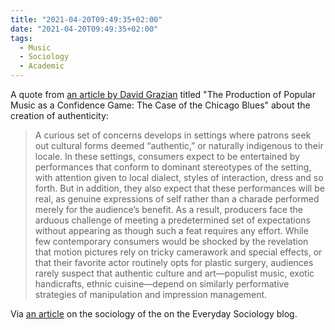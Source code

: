 ```yaml
---
title: "2021-04-20T09:49:35+02:00"
date: "2021-04-20T09:49:35+02:00"
tags:
  - Music
  - Sociology
  - Academic
---
```


A quote from [an article by David Grazian](https://link.springer.com/content/pdf/10.1023/B:QUAS.0000020690.48033.00.pdf) titled "The Production of Popular Music as a Confidence Game: The Case of the Chicago Blues" about the creation of authenticity:

> A curious set of concerns develops in settings where patrons seek out cultural forms deemed “authentic,” or naturally indigenous to their locale. In these settings, consumers expect to be entertained by performances that conform to dominant stereotypes of the setting, with attention given to local dialect, styles of interaction, dress and so forth. But in addition, they also expect that these performances will be real, as genuine expressions of self rather than a charade performed merely for the audience’s benefit. As a result, producers face the arduous challenge of meeting a predetermined set of expectations without appearing as though such a feat requires any effort. While few contemporary consumers would be shocked by the revelation that motion pictures rely on tricky camerawork and special effects, or that their favorite actor routinely opts for plastic surgery, audiences rarely suspect that authentic culture and art—populist music, exotic handicrafts, ethnic cuisine—depend on similarly performative strategies of manipulation and impression management.

Via [an article](https://web.archive.org/web/20210419145849/https://www.everydaysociologyblog.com/2021/04/the-sociology-of-the-con.html) on the sociology of the on the Everyday Sociology blog.